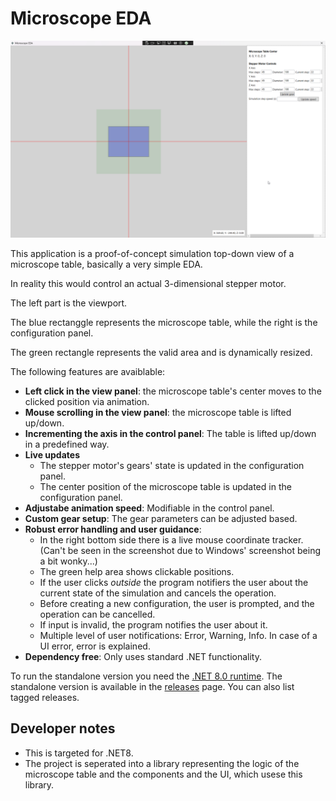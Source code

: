 # Microscope EDA

![The application](Resources/application-main.png)

This application is a proof-of-concept simulation top-down view of a microscope table, basically a very simple EDA.

In reality this would control an actual 3-dimensional stepper motor.

The left part is the viewport.

The blue rectanggle represents the microscope table, while the right is the configuration panel.

The green rectangle represents the valid area and is dynamically resized.

The following features are avaiblable:

- **Left click in the view panel**: the microscope table's center moves to the clicked position via animation.
- **Mouse scrolling in the view panel**: the microscope table is lifted up/down.
- **Incrementing the axis in the control panel**: The table is lifted up/down in a predefined way.
- **Live updates**
    - The stepper motor's gears' state is updated in the configuration panel.
    - The center position of the microscope table is updated in the configuration panel.
- **Adjustabe animation speed**: Modifiable in the control panel.
- **Custom gear setup**: The gear parameters can be adjusted based.
- **Robust error handling and user guidance**:
    - In the right bottom side there is a live mouse coordinate tracker. (Can't be seen in the screenshot due to Windows' screenshot being a bit wonky...)
    - The green help area shows clickable positions.
    - If the user clicks *outside* the program notifiers the user about the current state of the simulation and cancels the operation.
    - Before creating a new configuration, the user is prompted, and the operation can be cancelled.
    - If input is invalid, the program notifies the user about it.
    - Multiple level of user notifications: Error, Warning, Info. In case of a UI error, error is explained.
- **Dependency free**: Only uses standard .NET functionality.

To run the standalone version you need the [.NET 8.0 runtime](https://dotnet.microsoft.com/en-us/download/dotnet/8.0).
The standalone version is available in the [releases]() page. You can also list tagged releases.
## Developer notes

- This is targeted for .NET8.
- The project is seperated into a library representing the logic of the microscope table and the components
  and the UI, which usese this library.